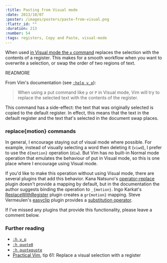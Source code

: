 ```yaml
--- 
:title: Pasting from Visual mode
:date: 2013/10/07
:poster: /images/posters/paste-from-visual.png
:flattr_id: ""
:duration: 213
:number: 54
:tags: registers, Copy and Paste, visual-mode
---
```


When used [in Visual mode the `p` command][v_p] replaces the selection with the contents of a register. This makes for a smooth workflow when you want to overwrite a selection, or swap the order of two regions of text.

[v_p]: http://vimdoc.sourceforge.net/htmldoc/change.html#v_p


READMORE


From Vim's documentation (see [`:help v_p`][v_p]):

> When using a put command like `p` or `P` in Visual mode, Vim will try to replace the selected text with the contents of the register.

This command has a side-effect: the text that was originally selected is copied to the default register. In effect, this means that the text in the default register and the text that's selected in the document swap places.

### replace{motion} commands

In general, I encourage staying out of visual mode where possible. For example, instead of visually selecting a word then deleting it (`viwd`), I prefer to use the `d{motion}` operation (`diw`). But Vim has no built-in Normal mode operation that emulates the behaviour of put in Visual mode, so this is one place where I encourage using Visual mode.

If you'd like to make this operation without using Visual mode, there are several plugins that add this behavior.
Kana Natsuno's [operator-replace][] plugin doesn't provide a mapping by default, but in the documentation the author suggests binding the operation to `_{motion}`. Ingo Karkat's [ReplaceWithRegister][] plugin creates a `gr{motion}` mapping. Steve Vermeulen's [easyclip][] plugin provides a [substitution operator][sub].

If I've missed any plugins that provide this functionality, please leave a comment below.

### Further reading

* [`:h v_p`][v_p]
* [`:h quote0`][quote0]
* [`:h quotequote`](http://vimdoc.sourceforge.net/htmldoc/change.html#quotequote)
* [Practical Vim][pv], tip 61: Replace a visual selection with a register

[v_p]: http://vimdoc.sourceforge.net/htmldoc/change.html#v_p
[pv]: http://pragprog.com/book/dnvim/practical-vim
[quote0]: http://vimdoc.sourceforge.net/htmldoc/change.html#quote0

[operator-replace]: https://github.com/kana/vim-operator-replace
[ReplaceWithRegister]: https://github.com/vim-scripts/ReplaceWithRegister
[easyclip]: https://github.com/svermeulen/vim-easyclip
[sub]: https://github.com/svermeulen/vim-easyclip#substitution-operator

